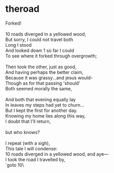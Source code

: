 # theroad

Forked!\
\
10 roads diverged in a yellowed wood,\
But sorry, I could not travel both\
Long I stood\
And looked down 1 so far I could\
To see where it forked through overgrowth;\
\
Then took the other, just as good,\
And having perhaps the better claim,\
Because it was grassy...and jesus would-\
Though as for that passing 'should'\
Both seemed morally the same,\
\
And both that evening equally lay\
In leaves my steps had yet to churn...\
But I kept the first for another day.\
Knowing my home lies along this way,\
I doubt that I'll return,\
\
but who knows?\
\
I repeat (with a sigh),\
This tale I will condense:\
10 roads diverged in a yellowed wood, and aye—\
I took the road I travelled by,\
`goto 10\
